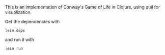 This is an implementation of Conway's Game of Life in Clojure, using
[quil](https://github.com/quil/quil) for visualization.

Get the dependencies with

	lein deps

and run it with

	lein run
